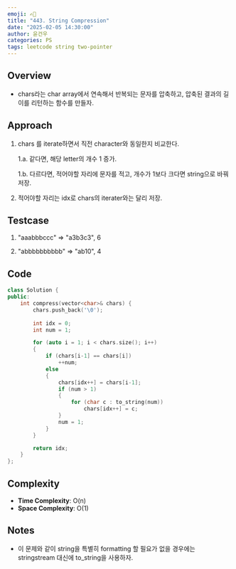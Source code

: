 ```yaml
---
emoji: ✍🏻
title: "443. String Compression"
date: "2025-02-05 14:30:00"
author: 윤건우
categories: PS
tags: leetcode string two-pointer
---
```


## Overview
-  chars라는 char array에서 연속해서 반복되는 문자를 압축하고, 압축된 결과의 길이를 리턴하는 함수를 만들자.

## Approach

1. chars 를 iterate하면서 직전 character와 동일한지 비교한다.

	1.a. 같다면, 해당 letter의 개수 1 증가.

	1.b. 다르다면, 적어야할 자리에 문자를 적고, 개수가 1보다 크다면 string으로 바꿔 저장.

2. 적어야할 자리는 idx로 chars의 iterater와는 달리 저장.

## Testcase

1. "aaabbbccc" => "a3b3c3", 6

2. "abbbbbbbbbb" => "ab10", 4

## Code

``` c++
class Solution {
public:
    int compress(vector<char>& chars) {
        chars.push_back('\0');
        
        int idx = 0;
        int num = 1;

        for (auto i = 1; i < chars.size(); i++)
        {
            if (chars[i-1] == chars[i])
                ++num;
            else
            {
                chars[idx++] = chars[i-1];
                if (num > 1)
                {
                    for (char c : to_string(num))
                        chars[idx++] = c;
                }
                num = 1;
            }
        }

        return idx;
    }
};
```

## Complexity
- **Time Complexity**: O(n)
- **Space Complexity**: O(1)

## Notes
- 이 문제와 같이 string을 특별히 formatting 할 필요가 없을 경우에는 stringstream 대신에 to_string을 사용하자.
